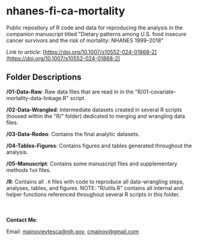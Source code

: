 # nhanes-fi-ca-mortality

Public repository of R code and data for reproducing the analysis in the companion manuscript titled "Dietary patterns among U.S. food insecure cancer survivors and the risk of mortality: NHANES 1999–2018"

*Link to article*: [https://doi.org/10.1007/s10552-024-01868-2](https://doi.org/10.1007/s10552-024-01868-2)

## Folder Descriptions

**/01-Data-Raw**: Raw data files that are read in in the "R/01-covariate-mortality-data-linkage.R" script.

**/02-Data-Wrangled**: Intermediate datasets created in several R scripts (housed within the "R/" folder) dedicated to merging and wrangling data files.

**/03-Data-Rodeo**: Contains the final analytic datasets.

**/04-Tables-Figures**: Contains figures and tables generated throughout the analysis.

**/05-Manuscript**: Contains some manuscript files and supplementary methods `TeX` files.

**/R**: Contains all `.R` files with code to reproduce all data-wrangling steps, analyses, tables, and figures. NOTE: "R/utils.R" contains all internal and helper functions referenced throughout several R scripts in this folder.
\
\
\
\
**Contact Me**:

Email: [mainovieytesca\@nih.gov](mailto:mainovieytesca@nih.gov), [cmainov\@gmail.com](mailto:cmainov@gmail.com)